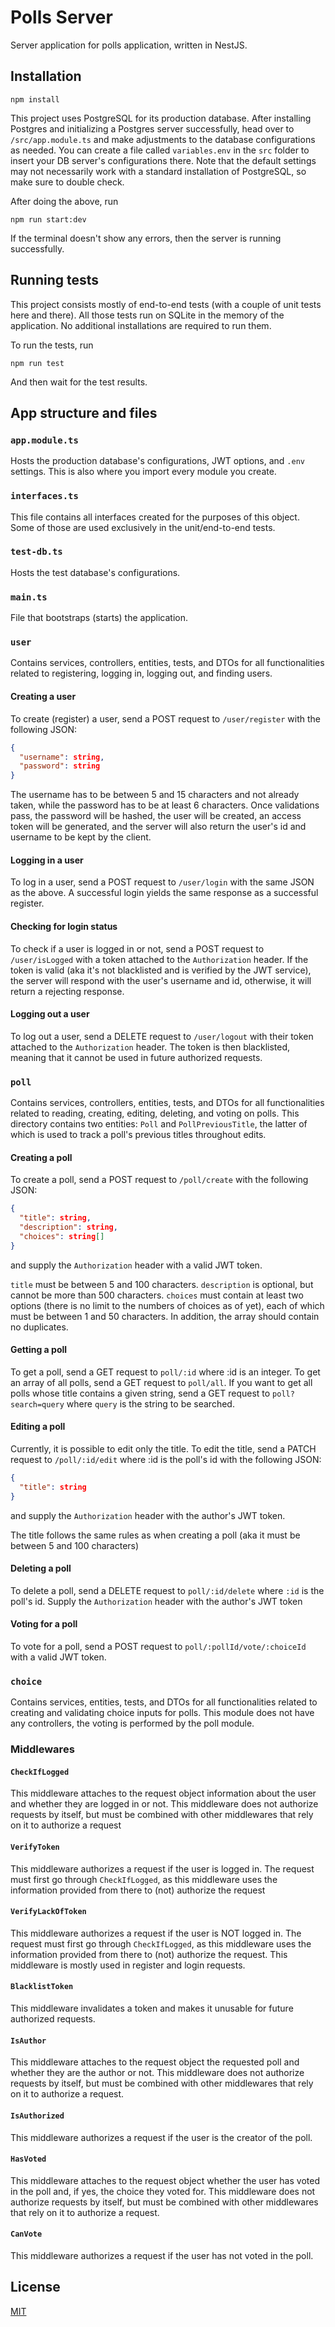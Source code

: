 # Polls Server
Server application for polls application, written in NestJS.

## Installation
```npm
npm install
```

This project uses PostgreSQL for its production database. After installing Postgres and initializing a Postgres server successfully, head over to `/src/app.module.ts` and make adjustments to the database configurations as needed. You can create a file called `variables.env` in the `src` folder to insert your DB server's configurations there. Note that the default settings may not necessarily work with a standard installation of PostgreSQL, so make sure to double check.

After doing the above, run
```npm
npm run start:dev
```
If the terminal doesn't show any errors, then the server is running successfully.

## Running tests
This project consists mostly of end-to-end tests (with a couple of unit tests here and there). All those tests run on SQLite in the memory of the application. No additional installations are required to run them.

To run the tests, run
```npm
npm run test
```
And then wait for the test results.

## App structure and files
### ```app.module.ts```
Hosts the production database's configurations, JWT options, and `.env` settings. This is also where you import every module you create.

### ```interfaces.ts```
This file contains all interfaces created for the purposes of this object. Some of those are used exclusively in the unit/end-to-end tests.

### ```test-db.ts```
Hosts the test database's configurations.

### ```main.ts```
File that bootstraps (starts) the application.

### ```user```
Contains services, controllers, entities, tests, and DTOs for all functionalities related to registering, logging in, logging out, and finding users.

#### Creating a user
To create (register) a user, send a POST request to ``/user/register`` with the following JSON:
```json
{
  "username": string,
  "password": string
}
```
The username has to be between 5 and 15 characters and not already taken, while the password has to be at least 6 characters. Once validations pass, the password will be hashed, the user will be created, an access token will be generated, and the server will also return the user's id and username to be kept by the client.

#### Logging in a user
To log in a user, send a POST request to ``/user/login`` with the same JSON as the above. A successful login yields the same response as a successful register.

#### Checking for login status
To check if a user is logged in or not, send a POST request to ``/user/isLogged`` with a token attached to the ``Authorization`` header. If the token is valid (aka it's not blacklisted and is verified by the JWT service), the server will respond with the user's username and id, otherwise, it will return a rejecting response.

#### Logging out a user
To log out a user, send a DELETE request to ``/user/logout`` with their token attached to the ``Authorization`` header. The token is then blacklisted, meaning that it cannot be used in future authorized requests.

### ```poll```
Contains services, controllers, entities, tests, and DTOs for all functionalities related to reading, creating, editing, deleting, and voting on polls. This directory contains two entities: ``Poll`` and ``PollPreviousTitle``, the latter of which is used to track a poll's previous titles throughout edits.

#### Creating a poll
To create a poll, send a POST request to ```/poll/create``` with the following JSON:
```json
{
  "title": string,
  "description": string,
  "choices": string[]
}
```
and supply the ``Authorization`` header with a valid JWT token.

``title`` must be between 5 and 100 characters. ``description`` is optional, but cannot be more than 500 characters. ``choices`` must contain at least two options (there is no limit to the numbers of choices as of yet), each of which must be between 1 and 50 characters. In addition, the array should contain no duplicates.

#### Getting a poll
To get a poll, send a GET request to ```poll/:id``` where :id is an integer. To get an array of all polls, send a GET request to ```poll/all```. If you want to get all polls whose title contains a given string, send a GET request to ```poll?search=query``` where ``query`` is the string to be searched.

#### Editing a poll
Currently, it is possible to edit only the title. To edit the title, send a PATCH request to ``/poll/:id/edit`` where :id is the poll's id with the following JSON:
```json
{
  "title": string
}
```
and supply the ``Authorization`` header with the author's JWT token.

The title follows the same rules as when creating a poll (aka it must be between 5 and 100 characters)

#### Deleting a poll
To delete a poll, send a DELETE request to ```poll/:id/delete``` where ``:id`` is the poll's id. Supply the ``Authorization`` header with the author's JWT token


#### Voting for a poll
To vote for a poll, send a POST request to ```poll/:pollId/vote/:choiceId``` with a valid JWT token.

### ```choice```
Contains services, entities, tests, and DTOs for all functionalities related to creating and validating choice inputs for polls. This module does not have any controllers, the voting is performed by the poll module.

### Middlewares
#### ```CheckIfLogged```
This middleware attaches to the request object information about the user and whether they are logged in or not. This middleware does not authorize requests by itself, but must be combined with other middlewares that rely on it to authorize a request

#### ```VerifyToken```
This middleware authorizes a request if the user is logged in. The request must first go through ``CheckIfLogged``, as this middleware uses the information provided from there to (not) authorize the request

#### ```VerifyLackOfToken```
This middleware authorizes a request if the user is NOT logged in. The request must first go through ``CheckIfLogged``, as this middleware uses the information provided from there to (not) authorize the request. This middleware is mostly used in register and login requests.

#### ```BlacklistToken```
This middleware invalidates a token and makes it unusable for future authorized requests.

#### ```IsAuthor```
This middleware attaches to the request object the requested poll and whether they are the author or not. This middleware does not authorize requests by itself, but must be combined with other middlewares that rely on it to authorize a request.

#### ```IsAuthorized```
This middleware authorizes a request if the user is the creator of the poll.

#### ```HasVoted```
This middleware attaches to the request object whether the user has voted in the poll and, if yes, the choice they voted for. This middleware does not authorize requests by itself, but must be combined with other middlewares that rely on it to authorize a request.

#### ```CanVote```
This middleware authorizes a request if the user has not voted in the poll.

## License
[MIT](https://choosealicense.com/licenses/mit/)